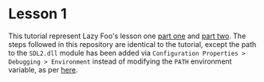 # Lesson 1

This tutorial represent Lazy Foo's lesson one [part one](https://lazyfoo.net/tutorials/SDL/01_hello_SDL/windows/msvc2019/index.php) and [part two](https://lazyfoo.net/tutorials/SDL/01_hello_SDL/index2.php). The steps followed in this repository are identical to the tutorial, except the path to the `SDL2.dll` module has been added via `Configuration Properties > Debugging > Environment` instead of modifying the `PATH` environment variable, as per [here](https://stackoverflow.com/questions/2119539/how-do-i-set-the-path-to-a-dll-file-in-visual-studio).
